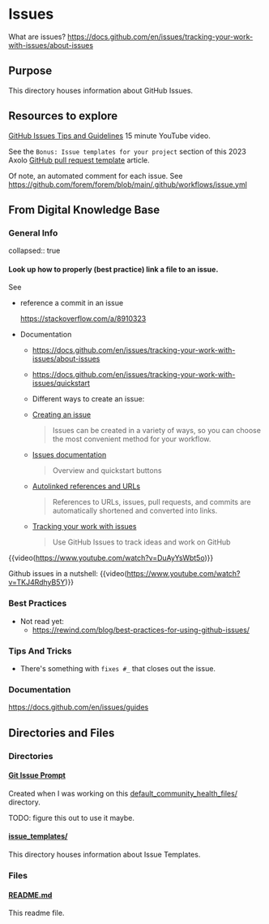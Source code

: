 # Issues

What are issues?
https://docs.github.com/en/issues/tracking-your-work-with-issues/about-issues

## Purpose

This directory houses information about GitHub Issues.

## Resources to explore

[GitHub Issues Tips and Guidelines](https://www.youtube.com/watch?v=kezinXSoV5A) 15 minute YouTube video.

See the `Bonus: Issue templates for your project` section of this 2023 Axolo [GitHub pull request template](https://axolo.co/blog/p/part-3-github-pull-request-template#bonus-issue-templates-for-your-project) article.

Of note, an automated comment for each issue. See https://github.com/forem/forem/blob/main/.github/workflows/issue.yml

## From Digital Knowledge Base

### General Info

collapsed:: true

#### Look up how to properly (best practice) link a file to an issue.

See

- reference a commit in an issue

  https://stackoverflow.com/a/8910323

- Documentation

  - https://docs.github.com/en/issues/tracking-your-work-with-issues/about-issues
  - https://docs.github.com/en/issues/tracking-your-work-with-issues/quickstart
  - Different ways to create an issue:

  - [Creating an issue](https://docs.github.com/en/issues/tracking-your-work-with-issues/creating-an-issue)

    > Issues can be created in a variety of ways, so you can choose the most convenient method for your workflow.

  - [Issues documentation](https://docs.github.com/en/issues)

    > Overview and quickstart buttons

  - [Autolinked references and URLs](https://docs.github.com/en/get-started/writing-on-github/working-with-advanced-formatting/autolinked-references-and-urls)

    > References to URLs, issues, pull requests, and commits are automatically shortened and converted into links.

  - [Tracking your work with issues](https://docs.github.com/en/issues/tracking-your-work-with-issues)
    > Use GitHub Issues to track ideas and work on GitHub

{{video(https://www.youtube.com/watch?v=DuAyYsWbt5o)}}

Github issues in a nutshell:
{{video(https://www.youtube.com/watch?v=TKJ4RdhyB5Y)}}

### Best Practices

- Not read yet:
  - https://rewind.com/blog/best-practices-for-using-github-issues/

### Tips And Tricks

- There's something with `fixes #_` that closes out the issue.

### Documentation

https://docs.github.com/en/issues/guides

## Directories and Files

### Directories

#### [Git Issue Prompt](./Git%20Issue%20Prompt/)

Created when I was working on this [default_community_health_files/](../default_community_health_files/) directory.

TODO: figure this out to use it maybe.

#### [issue_templates/](./issue_templates/)

This directory houses information about Issue Templates.

### Files

#### [README.md](./README.md)

This readme file.
